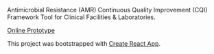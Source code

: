 Antimicrobial Resistance (AMR) Continuous Quality Improvement (CQI) Framework Tool for Clinical Facilities & Laboratories.

[Online Prototype](https://eureka-idea.github.io/amr-cqi-tool/)


This project was bootstrapped with [Create React App](https://github.com/facebook/create-react-app).
